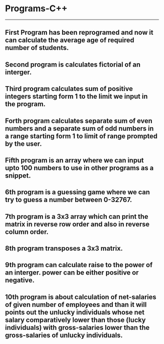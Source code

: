 # Programs-C++
-----------------------------------------------------
First Program has been reprogramed and now it can calculate the average age of required number of students.
-----------------------------------------------------
Second program is calculates fictorial of an interger.
-----------------------------------------------------
Third program calculates sum of positive integers starting form 1 to the limit we input in the program.
-----------------------------------------------------
Forth program calculates separate sum of even numbers and a separate sum of odd numbers in a range starting form 1 to limit of range prompted by the user.
-----------------------------------------------------
Fifth program is an array where we can input upto 100 numbers to use in other programs as a snippet.
-----------------------------------------------------
6th program is a guessing game where we can try to guess a number between 0-32767.
-----------------------------------------------------
7th program is a 3x3 array which can print the matrix in reverse row order and also in reverse column order.
-----------------------------------------------------
8th program transposes a 3x3 matrix.
-----------------------------------------------------
9th program can calculate raise to the power of an interger. power can be either positive or negative.
-----------------------------------------------------
10th program is about calculation of net-salaries of given number of employees and than it will points out the unlucky individuals whose net salary comparatively lower than those (lucky individuals) with gross-salaries lower than the gross-salaries of unlucky individuals.
-----------------------------------------------------